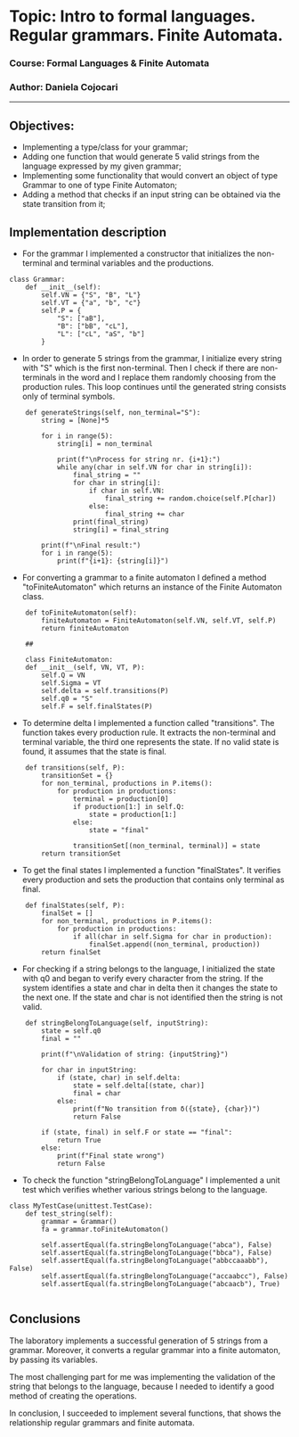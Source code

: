 # Topic: Intro to formal languages. Regular grammars. Finite Automata.

### Course: Formal Languages & Finite Automata
### Author: Daniela Cojocari

----
## Objectives:

* Implementing a type/class for your grammar;
* Adding one function that would generate 5 valid strings from the language expressed by my given grammar;
* Implementing some functionality that would convert an object of type Grammar to one of type Finite Automaton;
* Adding a method that checks if an input string can be obtained via the state transition from it;


## Implementation description

* For the grammar I implemented a constructor that initializes the non-terminal and terminal variables and the productions. 

```
class Grammar:
    def __init__(self):
        self.VN = {"S", "B", "L"}
        self.VT = {"a", "b", "c"}
        self.P = {
            "S": ["aB"],
            "B": ["bB", "cL"],
            "L": ["cL", "aS", "b"]
        }
```

* In order to generate 5 strings from the grammar, I initialize every string with "S" which is the first non-terminal. Then I check if there are non-terminals in the word and I replace them randomly choosing from the production rules. This loop continues until the generated string consists only of terminal symbols.

```
    def generateStrings(self, non_terminal="S"):
        string = [None]*5

        for i in range(5):
            string[i] = non_terminal

            print(f"\nProcess for string nr. {i+1}:")
            while any(char in self.VN for char in string[i]):
                final_string = ""
                for char in string[i]:
                    if char in self.VN:
                        final_string += random.choice(self.P[char])
                    else:
                        final_string += char
                print(final_string)
                string[i] = final_string

        print(f"\nFinal result:")
        for i in range(5):
            print(f"{i+1}: {string[i]}")
```

* For converting a grammar to a finite automaton I defined a method "toFiniteAutomaton" which returns an instance of the Finite Automaton class.


```
    def toFiniteAutomaton(self):
        finiteAutomaton = FiniteAutomaton(self.VN, self.VT, self.P)
        return finiteAutomaton
        
    ##
    
    class FiniteAutomaton:
    def __init__(self, VN, VT, P):
        self.Q = VN
        self.Sigma = VT
        self.delta = self.transitions(P)
        self.q0 = "S"
        self.F = self.finalStates(P)

```


* To determine delta I implemented a function called "transitions". The function takes every production rule. It extracts the non-terminal and terminal variable, the third one represents the state. If no valid state is found, it assumes that the state is final.


```
    def transitions(self, P):
        transitionSet = {}
        for non_terminal, productions in P.items():
            for production in productions:
                terminal = production[0]
                if production[1:] in self.Q:
                    state = production[1:]
                else:
                    state = "final"

                transitionSet[(non_terminal, terminal)] = state
        return transitionSet
```

* To get the final states I implemented a function "finalStates". It verifies every production and sets the production that contains only terminal as final.


```
    def finalStates(self, P):
        finalSet = []
        for non_terminal, productions in P.items():
            for production in productions:
                if all(char in self.Sigma for char in production):
                    finalSet.append((non_terminal, production))
        return finalSet
```


* For checking if a string belongs to the language, I initialized the state with q0 and began to verify every character from the string. If the system identifies a state and char in delta then it changes the state to the next one. If the state and char is not identified then the string is not valid.

```
    def stringBelongToLanguage(self, inputString):
        state = self.q0
        final = ""

        print(f"\nValidation of string: {inputString}")

        for char in inputString:
            if (state, char) in self.delta:
                state = self.delta[(state, char)]
                final = char
            else:
                print(f"No transition from δ({state}, {char})")
                return False

        if (state, final) in self.F or state == "final":
            return True
        else:
            print(f"Final state wrong")
            return False
```

* To check the function "stringBelongToLanguage" I implemented a unit test which verifies whether various strings belong to the language.

```
class MyTestCase(unittest.TestCase):
    def test_string(self):
        grammar = Grammar()
        fa = grammar.toFiniteAutomaton()

        self.assertEqual(fa.stringBelongToLanguage("abca"), False)
        self.assertEqual(fa.stringBelongToLanguage("bbca"), False)
        self.assertEqual(fa.stringBelongToLanguage("abbccaaabb"), False)
        self.assertEqual(fa.stringBelongToLanguage("accaabcc"), False)
        self.assertEqual(fa.stringBelongToLanguage("abcaacb"), True)


```


## Conclusions 
The laboratory implements a successful generation of 5 strings from a grammar. Moreover, it converts a regular grammar into a finite automaton, by passing its variables. 

The most challenging part for me was implementing the validation of the string that belongs to the language, because I needed to identify a good method of creating the operations.

In conclusion, I succeeded to implement several functions, that shows the relationship regular grammars and finite automata. 

